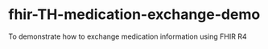 # fhir-TH-medication-exchange-demo
To demonstrate how to exchange medication information using FHIR R4
